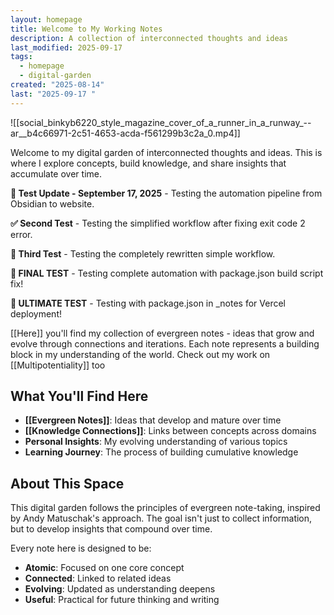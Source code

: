 ```yaml
---
layout: homepage
title: Welcome to My Working Notes
description: A collection of interconnected thoughts and ideas
last_modified: 2025-09-17
tags:
  - homepage
  - digital-garden
created: "2025-08-14"
last: "2025-09-17 "
---
```

![[social_binkyb6220_style_magazine_cover_of_a_runner_in_a_runway_--ar__b4c66971-2c51-4653-acda-f561299b3c2a_0.mp4]]

Welcome to my digital garden of interconnected thoughts and ideas. This is where I explore concepts, build knowledge, and share insights that accumulate over time.

**🧪 Test Update - September 17, 2025** - Testing the automation pipeline from Obsidian to website.

**✅ Second Test** - Testing the simplified workflow after fixing exit code 2 error.

**🚀 Third Test** - Testing the completely rewritten simple workflow.

**🎯 FINAL TEST** - Testing complete automation with package.json build script fix!

**💯 ULTIMATE TEST** - Testing with package.json in _notes for Vercel deployment!

[[Here]] you'll find my collection of evergreen notes - ideas that grow and evolve through connections and iterations. Each note represents a building block in my understanding of the world. Check out my work on [[Multipotentiality]] too

## What You'll Find Here

- **[[Evergreen Notes]]**: Ideas that develop and mature over time
- **[[Knowledge Connections]]**: Links between concepts across domains
- **Personal Insights**: My evolving understanding of various topics
- **Learning Journey**: The process of building cumulative knowledge

## About This Space

This digital garden follows the principles of evergreen note-taking, inspired by Andy Matuschak's approach. The goal isn't just to collect information, but to develop insights that compound over time.

Every note here is designed to be:
- **Atomic**: Focused on one core concept
- **Connected**: Linked to related ideas
- **Evolving**: Updated as understanding deepens
- **Useful**: Practical for future thinking and writing


<!-- Trigger sync test: $(date) -->


<!-- Sync trigger: 2025-09-18T20:41:44.213242 UTC -->


<!-- Sync trigger 2: 2025-09-18T20:44:18.852678 UTC -->
